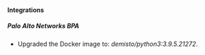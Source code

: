 #### Integrations
##### Palo Alto Networks BPA
- Upgraded the Docker image to: *demisto/python3:3.9.5.21272*.
